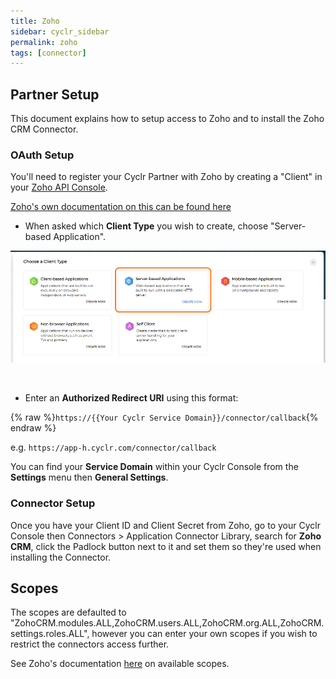 ```yaml
---
title: Zoho
sidebar: cyclr_sidebar
permalink: zoho
tags: [connector]
---
```


## Partner Setup ##

This document explains how to setup access to Zoho and to install the Zoho CRM Connector.

### OAuth Setup ###

You'll need to register your Cyclr Partner with Zoho by creating a "Client" in your [Zoho API Console](https://accounts.zoho.com/developerconsole).

[Zoho's own documentation on this can be found here](https://www.zoho.com/accounts/protocol/oauth-setup.html)


* When asked which **Client Type** you wish to create, choose "Server-based Application".

![](./images/Zoho_ClientType.png)

<br/>

* Enter an **Authorized Redirect URI** using this format:

{% raw %}`https://{{Your Cyclr Service Domain}}/connector/callback`{% endraw %}

e.g. ```https://app-h.cyclr.com/connector/callback```

You can find your **Service Domain** within your Cyclr Console from the **Settings** menu then **General Settings**.

### Connector Setup ###

Once you have your Client ID and Client Secret from Zoho, go to your Cyclr Console then Connectors > Application Connector Library, search for **Zoho CRM**, click the Padlock button next to it and set them so they're used when installing the Connector.

## Scopes
The scopes are defaulted to "ZohoCRM.modules.ALL,ZohoCRM.users.ALL,ZohoCRM.org.ALL,ZohoCRM.settings.roles.ALL", however you can enter your own scopes if you wish to restrict the connectors access further.

See Zoho's documentation [here](https://www.zoho.com/crm/developer/docs/api/v2/scopes.html) on available scopes.
